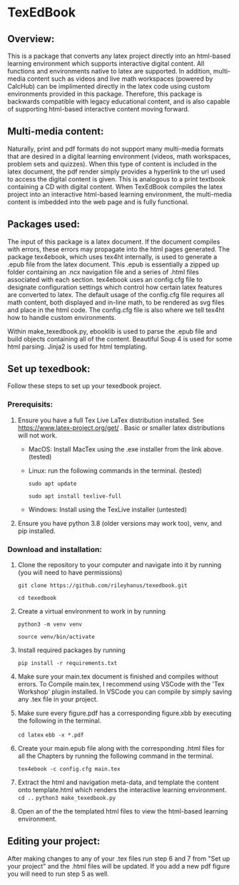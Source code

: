 # TexEdBook

## Overview:
This is a package that converts any latex project directly into an html-based learning environment which supports interactive digital content. All functions and environments native to latex are supported. In addition, multi-media content such as videos and live math workspaces (powered by CalcHub) can be implimented directly in the latex code using custom environments provided in this package. Therefore, this package is backwards compatible with legacy educational content, and is also capable of supporting html-based interactive content moving forward. 

## Multi-media content:
Naturally, print and pdf formats do not support many multi-media formats that are desired in a digital learning environment (videos, math workspaces, problem sets and quizzes). When this type of content is included in the latex document, the pdf render simply provides a hyperlink to the url used to access the digital content is given. This is analogous to a print textbook containing a CD with digital content. When TexEdBook compiles the latex project into an interactive html-based learning environment, the multi-media content is imbedded into the web page and is fully functional.

## Packages used:
The input of this package is a latex document. If the document compiles with errors, these errors may propagate into the html pages generated. The package tex4ebook, which uses tex4ht internally, is used to generate a .epub file from the latex document. This .epub is essentially a zipped up folder containing an .ncx navigation file and a series of .html files associated with each section. tex4ebook uses an config.cfg file to designate configuration settings which control how certain latex features are converted to latex. The default usage of the config.cfg file requires all math content, both displayed and in-line math, to be rendered as svg files and place in the html code. The config.cfg file is also where we tell tex4ht how to handle custom environments. 

Within make_texedbook.py, ebooklib is used to parse the .epub file and build objects containing all of the content. Beautiful Soup 4 is used for some html parsing. Jinja2 is used for html templating. 

## Set up texedbook:
Follow these steps to set up your texedbook project.

### Prerequisits:
1. Ensure you have a full Tex Live LaTex distribution installed. See https://www.latex-project.org/get/ . Basic or smaller latex distributions will not work.

   - MacOS: Install MacTex using the .exe installer from the link above. (tested)

   - Linux: run the following commands in the terminal. (tested)

        `sudo apt update`

        `sudo apt install texlive-full`

   - Windows: Install using the TexLive installer (untested)

1. Ensure you have python 3.8 (older versions may work too), venv, and pip installed.

### Download and installation:

1. Clone the repository to your computer and navigate into it by running (you will need to have permissions)

    `git clone https://github.com/rileyhanus/texedbook.git`

    `cd texedbook`

1. Create a virtual environment to work in by running

    `python3 -m venv venv`

    `source venv/bin/activate`

1. Install required packages by running

    `pip install -r requirements.txt`

1. Make sure your main.tex document is finished and compiles without errors.  To Compile main.tex, I recommend using VSCode with the 'Tex Workshop' plugin installed. In VSCode you can compile by simply saving any .tex file in your project.

1. Make sure every figure.pdf has a corresponding figure.xbb by executing the following in the terminal. 

    `cd latex`
    `ebb -x *.pdf`

6. Create your main.epub file along with the corresponding .html files for all the Chapters by running the following command in the terminal.

    `tex4ebook -c config.cfg main.tex`

7. Extract the html and navigation meta-data, and template the content onto template.html which renders the interactive learning environment.
    `cd ..`
    `python3 make_texedbook.py`
 
8. Open an of the the templated html files to view the html-based learning environment.


## Editing your project:

After making changes to any of your .tex files run step 6 and 7 from "Set up your project" and the .html files will be updated. If you add a new pdf figure you will need to run step 5 as well.

